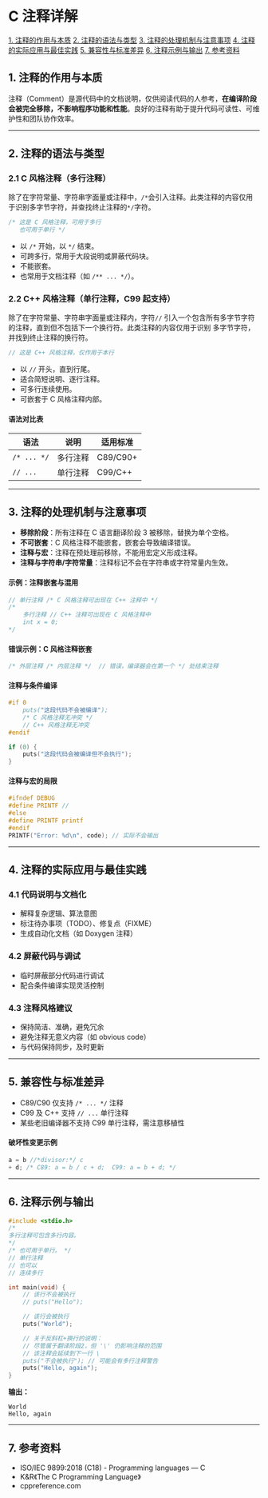 # C 注释详解

[1. 注释的作用与本质](#1-注释的作用与本质)
[2. 注释的语法与类型](#2-注释的语法与类型)
[3. 注释的处理机制与注意事项](#3-注释的处理机制与注意事项)
[4. 注释的实际应用与最佳实践](#4-注释的实际应用与最佳实践)
[5. 兼容性与标准差异](#5-兼容性与标准差异)
[6. 注释示例与输出](#6-注释示例与输出)
[7. 参考资料](#7-参考资料)

## 1. 注释的作用与本质

注释（Comment）是源代码中的文档说明，仅供阅读代码的人参考，**在编译阶段会被完全移除，不影响程序功能和性能**。良好的注释有助于提升代码可读性、可维护性和团队协作效率。

---

## 2. 注释的语法与类型

### 2.1 C 风格注释（多行注释）

除了在字符常量、字符串字面量或注释中，`/*`会引入注释。此类注释的内容仅用于识别多字节字符，并查找终止注释的`*/`字符。

```c
/* 这是 C 风格注释，可用于多行
   也可用于单行 */
```

- 以 `/*` 开始，以 `*/` 结束。
- 可跨多行，常用于大段说明或屏蔽代码块。
- 不能嵌套。
- 也常用于文档注释（如 `/** ... */`）。

### 2.2 C++ 风格注释（单行注释，C99 起支持）

除了在字符常量、字符串字面量或注释内，字符`//` 引入一个包含所有多字节字符的注释，直到但不包括下一个换行符。此类注释的内容仅用于识别 多字节字符，并找到终止注释的换行符。

```c
// 这是 C++ 风格注释，仅作用于本行
```

- 以 `//` 开头，直到行尾。
- 适合简短说明、逐行注释。
- 可多行连续使用。
- 可嵌套于 C 风格注释内部。

#### 语法对比表

| 语法         | 说明           | 适用标准 |
|--------------|----------------|----------|
| `/* ... */`  | 多行注释       | C89/C90+  |
| `// ...`     | 单行注释       | C99/C++   |

---

## 3. 注释的处理机制与注意事项

- **移除阶段**：所有注释在 C 语言翻译阶段 3 被移除，替换为单个空格。
- **不可嵌套**：C 风格注释不能嵌套，嵌套会导致编译错误。
- **注释与宏**：注释在预处理前移除，不能用宏定义形成注释。
- **注释与字符串/字符常量**：注释标记不会在字符串或字符常量内生效。

#### 示例：注释嵌套与混用

```c
// 单行注释 /* C 风格注释可出现在 C++ 注释中 */
/*
    多行注释 // C++ 注释可出现在 C 风格注释中
    int x = 0;
*/
```

#### 错误示例：C 风格注释嵌套

```c
/* 外层注释 /* 内层注释 */  // 错误，编译器会在第一个 */ 处结束注释
```

#### 注释与条件编译

```c
#if 0
    puts("这段代码不会被编译");
    /* C 风格注释无冲突 */
    // C++ 风格注释无冲突
#endif

if (0) {
    puts("这段代码会被编译但不会执行");
}
```

#### 注释与宏的局限

```c
#ifndef DEBUG
#define PRINTF //
#else
#define PRINTF printf
#endif
PRINTF("Error: %d\n", code); // 实际不会输出
```

---

## 4. 注释的实际应用与最佳实践

### 4.1 代码说明与文档化

- 解释复杂逻辑、算法意图
- 标注待办事项（TODO）、修复点（FIXME）
- 生成自动化文档（如 Doxygen 注释）

### 4.2 屏蔽代码与调试

- 临时屏蔽部分代码进行调试
- 配合条件编译实现灵活控制

### 4.3 注释风格建议

- 保持简洁、准确，避免冗余
- 避免注释无意义内容（如 obvious code）
- 与代码保持同步，及时更新

---

## 5. 兼容性与标准差异

- C89/C90 仅支持 `/* ... */` 注释
- C99 及 C++ 支持 `// ...` 单行注释
- 某些老旧编译器不支持 C99 单行注释，需注意移植性

#### 破坏性变更示例

```c
a = b //*divisor:*/ c
+ d; /* C89: a = b / c + d;  C99: a = b + d; */
```

---

## 6. 注释示例与输出

```c
#include <stdio.h>
/*
多行注释可包含多行内容。
*/
/* 也可用于单行。 */
// 单行注释
// 也可以
// 连续多行

int main(void) {
    // 该行不会被执行
    // puts("Hello");

    // 该行会被执行
    puts("World");

    // 关于反斜杠+换行的说明：
    // 尽管属于翻译阶段2，但 '\' 仍影响注释的范围
    // 该注释会延续到下一行 \
    puts("不会被执行"); // 可能会有多行注释警告
    puts("Hello, again");
}
```

**输出：**

```
World
Hello, again
```

---

## 7. 参考资料

- ISO/IEC 9899:2018 (C18) - Programming languages — C
- K&R《The C Programming Language》
- cppreference.com
